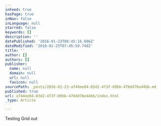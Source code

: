 ```yaml
---
inFeed: true
hasPage: true
inNav: false
inLanguage: null
starred: false
keywords: []
description: ''
datePublished: '2016-01-23T08:45:16.886Z'
dateModified: '2016-01-23T07:45:59.748Z'
title: ''
author: []
authors: []
publisher:
  name: null
  domain: null
  url: null
  favicon: null
sourcePath: _posts/2016-01-23-af44ee04-03d2-4f3f-89bb-476dd76e44bb.md
published: true
url: af44ee04-03d2-4f3f-89bb-476dd76e44bb/index.html
_type: Article

---
```

Testing Grid out